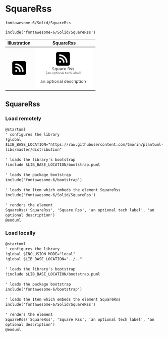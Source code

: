 # SquareRss


```text
fontawesome-6/Solid/SquareRss
```

```text
include('fontawesome-6/Solid/SquareRss')
```



| Illustration | SquareRss |
| :---: | :---: |
| ![illustration for Illustration](../../fontawesome-6/Solid/SquareRss.png) | ![illustration for SquareRss](../../fontawesome-6/Solid/SquareRss.Local.png) |




## SquareRss

### Load remotely
```plantuml
@startuml
' configures the library
!global $LIB_BASE_LOCATION="https://raw.githubusercontent.com/tmorin/plantuml-libs/master/distribution"

' loads the library's bootstrap
!include $LIB_BASE_LOCATION/bootstrap.puml

' loads the package bootstrap
include('fontawesome-6/bootstrap')

' loads the Item which embeds the element SquareRss
include('fontawesome-6/Solid/SquareRss')

' renders the element
SquareRss('SquareRss', 'Square Rss', 'an optional tech label', 'an optional description')
@enduml
```

### Load locally
```plantuml
@startuml
' configures the library
!global $INCLUSION_MODE="local"
!global $LIB_BASE_LOCATION="../.."

' loads the library's bootstrap
!include $LIB_BASE_LOCATION/bootstrap.puml

' loads the package bootstrap
include('fontawesome-6/bootstrap')

' loads the Item which embeds the element SquareRss
include('fontawesome-6/Solid/SquareRss')

' renders the element
SquareRss('SquareRss', 'Square Rss', 'an optional tech label', 'an optional description')
@enduml
```

